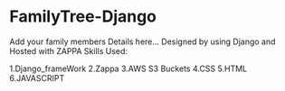 # FamilyTree-Django


Add your family members Details here... Designed by using Django and Hosted with ZAPPA
Skills Used:

1.Django_frameWork
2.Zappa
3.AWS S3 Buckets
4.CSS
5.HTML
6.JAVASCRIPT

